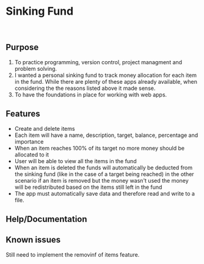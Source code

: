 # Sinking Fund
<br>

## Purpose<br>
1. To practice programming, version control, project managment and problem solving.
2. I wanted a personal sinking fund to track money allocation for each item in the fund. While there are plenty of these apps already available, when considering the the reasons listed above it made sense.
3. To have the foundations in place for working with web apps.

## Features<br>
- Create and delete items
- Each item will have a name, description, target, balance, percentage and importance
- When an item reaches 100% of its target no more money should be allocated to it
- User will be able to view all the items in the fund
- When an item is deleted the funds will automatically be deducted from the sinking fund (like in the case of a target being reached) in the other scenario if an item is removed but the money wasn't used the money will be redistributed based on the items still left in the fund
- The app must automatically save data and therefore read and write to a file.

## Help/Documentation

## Known issues
Still need to implement the removinf of items feature.

